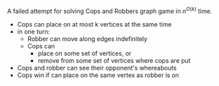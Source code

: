 A failed attempt for solving Cops and Robbers graph game in $n^{O(k)}$ time.

- Cops can place on at most k vertices at the same time
- in one turn:
  - Robber can move along edges indefinitely
  - Cops can
    - place on some set of vertices, or
    - remove from some set of vertices where cops are put
- Cops and robber can see their opponent's whereabouts
- Cops win if can place on the same vertex as robber is on
